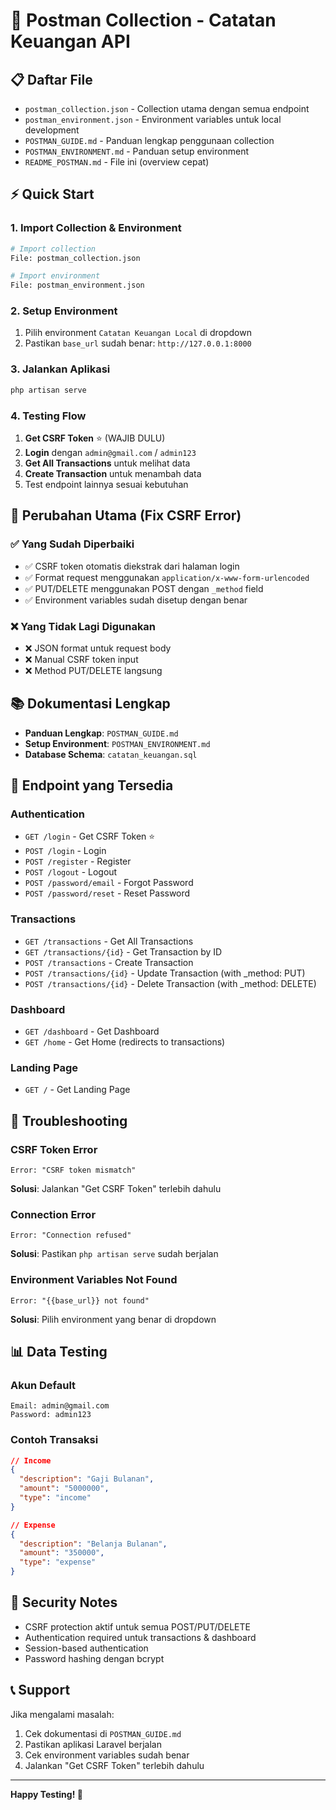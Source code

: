 # 🚀 Postman Collection - Catatan Keuangan API

## 📋 Daftar File

- `postman_collection.json` - Collection utama dengan semua endpoint
- `postman_environment.json` - Environment variables untuk local development
- `POSTMAN_GUIDE.md` - Panduan lengkap penggunaan collection
- `POSTMAN_ENVIRONMENT.md` - Panduan setup environment
- `README_POSTMAN.md` - File ini (overview cepat)

## ⚡ Quick Start

### 1. Import Collection & Environment
```bash
# Import collection
File: postman_collection.json

# Import environment  
File: postman_environment.json
```

### 2. Setup Environment
1. Pilih environment `Catatan Keuangan Local` di dropdown
2. Pastikan `base_url` sudah benar: `http://127.0.0.1:8000`

### 3. Jalankan Aplikasi
```bash
php artisan serve
```

### 4. Testing Flow
1. **Get CSRF Token** ⭐ (WAJIB DULU)
2. **Login** dengan `admin@gmail.com` / `admin123`
3. **Get All Transactions** untuk melihat data
4. **Create Transaction** untuk menambah data
5. Test endpoint lainnya sesuai kebutuhan

## 🔧 Perubahan Utama (Fix CSRF Error)

### ✅ Yang Sudah Diperbaiki
- ✅ CSRF token otomatis diekstrak dari halaman login
- ✅ Format request menggunakan `application/x-www-form-urlencoded`
- ✅ PUT/DELETE menggunakan POST dengan `_method` field
- ✅ Environment variables sudah disetup dengan benar

### ❌ Yang Tidak Lagi Digunakan
- ❌ JSON format untuk request body
- ❌ Manual CSRF token input
- ❌ Method PUT/DELETE langsung

## 📚 Dokumentasi Lengkap

- **Panduan Lengkap**: `POSTMAN_GUIDE.md`
- **Setup Environment**: `POSTMAN_ENVIRONMENT.md`
- **Database Schema**: `catatan_keuangan.sql`

## 🎯 Endpoint yang Tersedia

### Authentication
- `GET /login` - Get CSRF Token ⭐
- `POST /login` - Login
- `POST /register` - Register
- `POST /logout` - Logout
- `POST /password/email` - Forgot Password
- `POST /password/reset` - Reset Password

### Transactions
- `GET /transactions` - Get All Transactions
- `GET /transactions/{id}` - Get Transaction by ID
- `POST /transactions` - Create Transaction
- `POST /transactions/{id}` - Update Transaction (with _method: PUT)
- `POST /transactions/{id}` - Delete Transaction (with _method: DELETE)

### Dashboard
- `GET /dashboard` - Get Dashboard
- `GET /home` - Get Home (redirects to transactions)

### Landing Page
- `GET /` - Get Landing Page

## 🐛 Troubleshooting

### CSRF Token Error
```
Error: "CSRF token mismatch"
```
**Solusi**: Jalankan "Get CSRF Token" terlebih dahulu

### Connection Error
```
Error: "Connection refused"
```
**Solusi**: Pastikan `php artisan serve` sudah berjalan

### Environment Variables Not Found
```
Error: "{{base_url}} not found"
```
**Solusi**: Pilih environment yang benar di dropdown

## 📊 Data Testing

### Akun Default
```
Email: admin@gmail.com
Password: admin123
```

### Contoh Transaksi
```json
// Income
{
  "description": "Gaji Bulanan",
  "amount": "5000000",
  "type": "income"
}

// Expense
{
  "description": "Belanja Bulanan", 
  "amount": "350000",
  "type": "expense"
}
```

## 🔐 Security Notes

- CSRF protection aktif untuk semua POST/PUT/DELETE
- Authentication required untuk transactions & dashboard
- Session-based authentication
- Password hashing dengan bcrypt

## 📞 Support

Jika mengalami masalah:
1. Cek dokumentasi di `POSTMAN_GUIDE.md`
2. Pastikan aplikasi Laravel berjalan
3. Cek environment variables sudah benar
4. Jalankan "Get CSRF Token" terlebih dahulu

---

**Happy Testing! 🎉** 